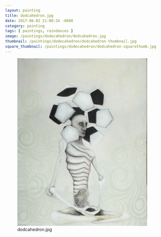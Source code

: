 ```yaml
---
layout: painting
title: dodcahedron.jpg
date: 2017-06-02 21:00:24 -0600
category: painting
tags: [ paintings, raindances ]
image: /paintings/dodecahedron/dodcahedron.jpg
thumbnail: /paintings/dodecahedron/dodcahedron-thumbnail.jpg
square_thumbnail: /paintings/dodecahedron/dodcahedron-squarethumb.jpg
---
```


<figure class="fullwidth"><img src="/paintings/dodecahedron/dodcahedron.jpg" alt="A painting titled: dodcahedron.jpg by painter Kyle Cunningham" /><figcaption>dodcahedron.jpg</figcaption></figure>
